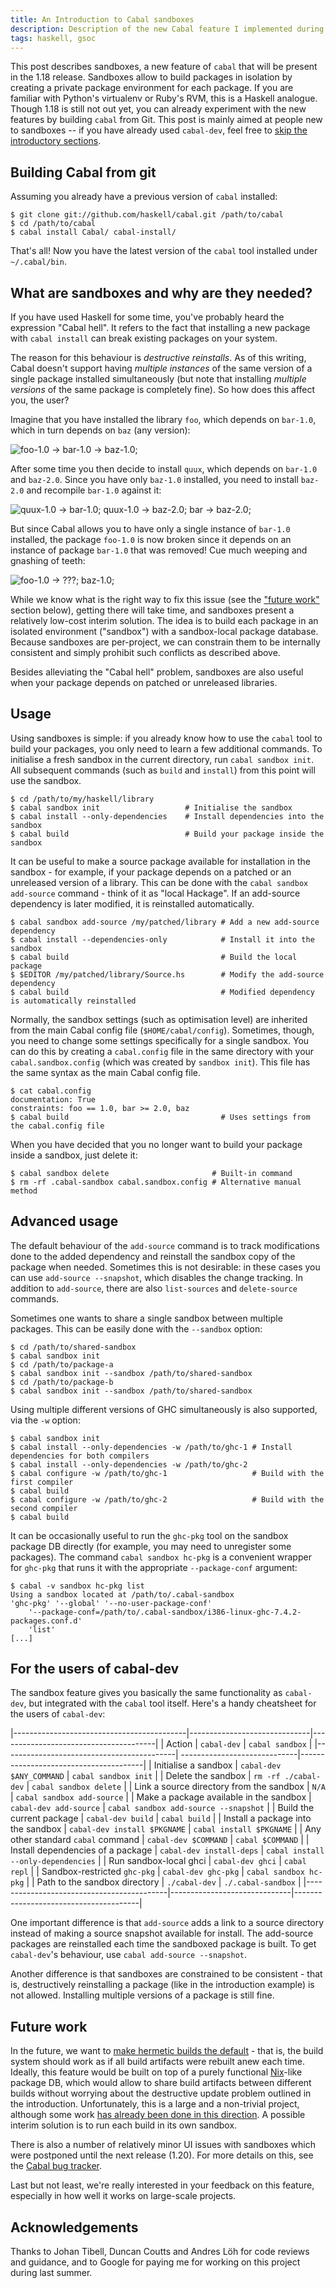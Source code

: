 ```yaml
---
title: An Introduction to Cabal sandboxes
description: Description of the new Cabal feature I implemented during GSoC 2012.
tags: haskell, gsoc
---
```


This post describes sandboxes, a new feature of `cabal` that will be present in
the 1.18 release. Sandboxes allow to build packages in isolation by creating a
private package environment for each package. If you are familiar with Python's
virtualenv or Ruby's RVM, this is a Haskell analogue. Though 1.18 is still not
out yet, you can already experiment with the new features by building `cabal`
from Git. This post is mainly aimed at people new to sandboxes -- if you have
already used `cabal-dev`, feel free to
[skip the introductory sections](#for-the-users-of-cabal-dev).

Building Cabal from git
-----------------------

Assuming you already have a previous version of `cabal` installed:

    $ git clone git://github.com/haskell/cabal.git /path/to/cabal
    $ cd /path/to/cabal
    $ cabal install Cabal/ cabal-install/

That's all! Now you have the latest version of the `cabal` tool installed under
`~/.cabal/bin`.

What are sandboxes and why are they needed?
-------------------------------------------

If you have used Haskell for some time, you've probably heard the expression
"Cabal hell". It refers to the fact that installing a new package with `cabal
install` can break existing packages on your system.

The reason for this behaviour is *destructive reinstalls*. As of this writing,
Cabal doesn't support having *multiple instances* of the same version of a
single package installed simultaneously (but note that installing *multiple
versions* of the same package is completely fine). So how does this affect you,
the user?

Imagine that you have installed the library `foo`, which depends on
`bar-1.0`, which in turn depends on `baz` (any version):

![](/e/img/sandboxes-pic-0.png "foo-1.0 -> bar-1.0 -> baz-1.0;")

After some time you then decide to install `quux`, which depends on `bar-1.0`
and `baz-2.0`. Since you have only `baz-1.0` installed, you need to install
`baz-2.0` and recompile `bar-1.0` against it:

![](/e/img/sandboxes-pic-1.png "quux-1.0 -> bar-1.0; quux-1.0 -> baz-2.0; bar -> baz-2.0;")

But since Cabal allows you to have only a single instance of `bar-1.0`
installed, the package `foo-1.0` is now broken since it depends on an instance
of package `bar-1.0` that was removed! Cue much weeping and gnashing of teeth:

![](/e/img/sandboxes-pic-2.png "foo-1.0 -> ???; baz-1.0;")

While we know what is the right way to fix this issue (see the
["future work"](#future-work) section below), getting there will take time, and
sandboxes present a relatively low-cost interim solution. The idea is to build
each package in an isolated environment ("sandbox") with a sandbox-local package
database. Because sandboxes are per-project, we can constrain them to be
internally consistent and simply prohibit such conflicts as described above.

Besides alleviating the "Cabal hell" problem, sandboxes are also useful when
your package depends on patched or unreleased libraries.

Usage
-----

Using sandboxes is simple: if you already know how to use the `cabal` tool to
build your packages, you only need to learn a few additional commands. To
initialise a fresh sandbox in the current directory, run `cabal sandbox
init`. All subsequent commands (such as `build` and `install`) from this point
will use the sandbox.

    $ cd /path/to/my/haskell/library
    $ cabal sandbox init                   # Initialise the sandbox
    $ cabal install --only-dependencies    # Install dependencies into the sandbox
    $ cabal build                          # Build your package inside the sandbox

It can be useful to make a source package available for installation in the
sandbox - for example, if your package depends on a patched or an unreleased
version of a library. This can be done with the `cabal sandbox add-source`
command - think of it as "local Hackage". If an add-source dependency is later
modified, it is reinstalled automatically.

    $ cabal sandbox add-source /my/patched/library # Add a new add-source dependency
    $ cabal install --dependencies-only            # Install it into the sandbox
    $ cabal build                                  # Build the local package
    $ $EDITOR /my/patched/library/Source.hs        # Modify the add-source dependency
    $ cabal build                                  # Modified dependency is automatically reinstalled

Normally, the sandbox settings (such as optimisation level) are inherited from
the main Cabal config file (`$HOME/cabal/config`). Sometimes, though, you need
to change some settings specifically for a single sandbox. You can do this by
creating a `cabal.config` file in the same directory with your
`cabal.sandbox.config` (which was created by `sandbox init`). This file has the
same syntax as the main Cabal config file.

    $ cat cabal.config
    documentation: True
    constraints: foo == 1.0, bar >= 2.0, baz
    $ cabal build                                  # Uses settings from the cabal.config file

When you have decided that you no longer want to build your package inside a
sandbox, just delete it:

    $ cabal sandbox delete                       # Built-in command
    $ rm -rf .cabal-sandbox cabal.sandbox.config # Alternative manual method


Advanced usage
--------------

The default behaviour of the `add-source` command is to track modifications done
to the added dependency and reinstall the sandbox copy of the package when
needed. Sometimes this is not desirable: in these cases you can use `add-source
--snapshot`, which disables the change tracking. In addition to `add-source`,
there are also `list-sources` and `delete-source` commands.

Sometimes one wants to share a single sandbox between multiple packages. This
can be easily done with the `--sandbox` option:

    $ cd /path/to/shared-sandbox
    $ cabal sandbox init
    $ cd /path/to/package-a
    $ cabal sandbox init --sandbox /path/to/shared-sandbox
    $ cd /path/to/package-b
    $ cabal sandbox init --sandbox /path/to/shared-sandbox

Using multiple different versions of GHC simultaneously is also supported, via
the `-w` option:

    $ cabal sandbox init
    $ cabal install --only-dependencies -w /path/to/ghc-1 # Install dependencies for both compilers
    $ cabal install --only-dependencies -w /path/to/ghc-2
    $ cabal configure -w /path/to/ghc-1                   # Build with the first compiler
    $ cabal build
    $ cabal configure -w /path/to/ghc-2                   # Build with the second compiler
    $ cabal build

It can be occasionally useful to run the `ghc-pkg` tool on the sandbox package
DB directly (for example, you may need to unregister some packages). The command
`cabal sandbox hc-pkg` is a convenient wrapper for `ghc-pkg` that runs it with
the appropriate `--package-conf` argument:

    $ cabal -v sandbox hc-pkg list
    Using a sandbox located at /path/to/.cabal-sandbox
    'ghc-pkg' '--global' '--no-user-package-conf'
        '--package-conf=/path/to/.cabal-sandbox/i386-linux-ghc-7.4.2-packages.conf.d'
        'list'
    [...]


For the users of cabal-dev
--------------------------

The sandbox feature gives you basically the same functionality as
`cabal-dev`, but integrated with the `cabal` tool itself. Here's a
handy cheatsheet for the users of `cabal-dev`:

|-------------------------------------------|------------------------------|---------------------------------------|
| Action                                    | `cabal-dev`                  | `cabal sandbox`                       |
|-------------------------------------------| -----------------------------|---------------------------------------|
| Initialise a sandbox                      | `cabal-dev $ANY_COMMAND`     | `cabal sandbox init`                  |
| Delete the sandbox                        | `rm -rf ./cabal-dev`         | `cabal sandbox delete`                |
| Link a source directory from the sandbox  | `N/A`                        | `cabal sandbox add-source`            |
| Make a package available in the sandbox   | `cabal-dev add-source`       | `cabal sandbox add-source --snapshot` |
| Build the current package                 | `cabal-dev build`            | `cabal build`                         |
| Install a package into the sandbox        | `cabal-dev install $PKGNAME` | `cabal install $PKGNAME`              |
| Any other standard `cabal` command        | `cabal-dev $COMMAND`         | `cabal $COMMAND`                      |
| Install dependencies of a package         | `cabal-dev install-deps`     | `cabal install --only-dependencies`   |
| Run sandbox-local ghci                    | `cabal-dev ghci`             | `cabal repl`                          |
| Sandbox-restricted `ghc-pkg`              | `cabal-dev ghc-pkg`          | `cabal sandbox hc-pkg`                |
| Path to the sandbox directory             | `./cabal-dev`                | `./.cabal-sandbox`                    |
|-------------------------------------------|------------------------------|---------------------------------------|

One important difference is that `add-source` adds a link to a source directory
instead of making a source snapshot available for install. The add-source
packages are reinstalled each time the sandboxed package is built. To get
`cabal-dev`'s behaviour, use `cabal add-source --snapshot`.

Another difference is that sandboxes are constrained to be consistent - that is,
destructively reinstalling a package (like in the introduction example) is not
allowed. Installing multiple versions of a package is still fine.

Future work
-----------

In the future, we want to
[make hermetic builds the default](http://blog.johantibell.com/2012/03/cabal-of-my-dreams.html) -
that is, the build system should work as if all build artifacts were rebuilt
anew each time. Ideally, this feature would be built on top of a purely
functional [Nix](http://nixos.org/nixos/)-like package DB, which would allow to
share build artifacts between different builds without worrying about the
destructive update problem outlined in the introduction. Unfortunately, this is
a large and a non-trivial project, although some work
[has already been done in this direction](http://www.youtube.com/watch?v=h4QmkyN28Qs). A
possible interim solution is to run each build in its own sandbox.

There is also a number of relatively minor UI issues with sandboxes which were
postponed until the next release (1.20). For more details on this, see the
[Cabal bug tracker](https://github.com/haskell/cabal/issues?labels=&milestone=21&page=1&state=open).

Last but not least, we're really interested in your feedback on this feature,
especially in how well it works on large-scale projects.

Acknowledgements
----------------

Thanks to Johan Tibell, Duncan Coutts and Andres Löh for code reviews and
guidance, and to Google for paying me for working on this project during last
summer.
